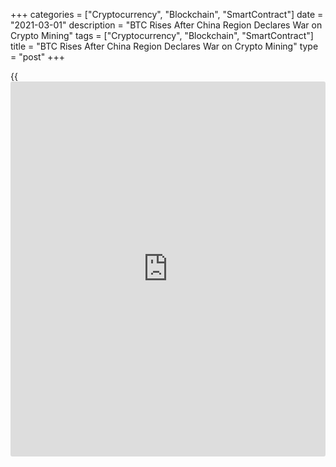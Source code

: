 +++
categories = ["Cryptocurrency", "Blockchain", "SmartContract"]
date = "2021-03-01"
description = "BTC Rises After China Region Declares War on Crypto Mining"
tags = ["Cryptocurrency", "Blockchain", "SmartContract"]
title = "BTC Rises After China Region Declares War on Crypto Mining"
type = "post"
+++

{{<iframe id="large-banner" src="https://www.bounty.group/#slide=15.0" width="100%" height="600" scrolling="no" style="border: 0px solid rgb(216, 221, 230); border-radius: 3px;">}}

China’s Inner Mongolia has banned cryptocurrency mining and declared its
intention of shutting all such projects by April, spurring fears the
world’s No. 2 economy will take more steps this year to eradicate the
power-hungry practice. The autonomous region, a favorite among the
industry because of its cheap power, also banned new digital coin
projects, according to a draft plan posted on the Inner Mongolia
Development and Reform Commission’s [website](https://www.playgroundfx.com/blog/website-for-forex-trading/) Feb. 25. The aim is to
constrain growth in energy consumption to about 1.9% in 2021.

![BTC Rises After China Region Declares War on Crypto Mining][1]

The announcement unnerved an industry that’s already been through a
years-long Chinese campaign to shrink it down amid concerns over
speculative bubbles, [fraud](https://www.letsplayfx.com/blog/cryptocurrency-fraud/) and energy waste. The draft [policy](https://www.fintechee.com/policy/) was
released weeks after the National Development and Reform Commission —
China’s top economic planner — blasted Inner Mongolia for being the only
province to fail to control energy consumption in 2019.

The region now aims to cut emissions per unit of gross domestic product
by 3% this year and control incremental growth of energy consumption at
about 5 million tons of standard coal, according to the draft plan.
Chinese officials first outlined proposals in 2018 to discourage crypto-
mining — the computing process that makes transactions with virtual
currencies possible but consumes vast amounts of power.

_Source:[FXPro][2]_

   1. /files/downloads/4/0/9/4095b3c900da9110497bc10b8b44658b_b5d2d120412c27aeff116db245561960.png
   2. /geturl/index/5fd180faee962e3cbac39a9622fa848c5fb61373/